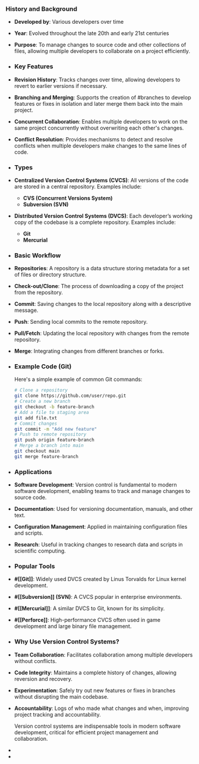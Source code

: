 ### **History and Background**
- **Developed by**: Various developers over time
- **Year**: Evolved throughout the late 20th and early 21st centuries
- **Purpose**: To manage changes to source code and other collections of files, allowing multiple developers to collaborate on a project efficiently.
- ### **Key Features**
- **Revision History**: Tracks changes over time, allowing developers to revert to earlier versions if necessary.
- **Branching and Merging**: Supports the creation of #branches to develop features or fixes in isolation and later merge them back into the main project.
- **Concurrent Collaboration**: Enables multiple developers to work on the same project concurrently without overwriting each other's changes.
- **Conflict Resolution**: Provides mechanisms to detect and resolve conflicts when multiple developers make changes to the same lines of code.
- ### **Types**
- **Centralized Version Control Systems (CVCS)**: All versions of the code are stored in a central repository. Examples include:
	- **CVS (Concurrent Versions System)**
	- **Subversion (SVN)**
- **Distributed Version Control Systems (DVCS)**: Each developer’s working copy of the codebase is a complete repository. Examples include:
	- **Git**
	- **Mercurial**
- ### **Basic Workflow**
- **Repositories**: A repository is a data structure storing metadata for a set of files or directory structure.
- **Check-out/Clone**: The process of downloading a copy of the project from the repository.
- **Commit**: Saving changes to the local repository along with a descriptive message.
- **Push**: Sending local commits to the remote repository.
- **Pull/Fetch**: Updating the local repository with changes from the remote repository.
- **Merge**: Integrating changes from different branches or forks.
- ### **Example Code (Git)**
  
  Here's a simple example of common Git commands:
  
  ```sh
  # Clone a repository
  git clone https://github.com/user/repo.git
  # Create a new branch
  git checkout -b feature-branch
  # Add a file to staging area
  git add file.txt
  # Commit changes
  git commit -m "Add new feature"
  # Push to remote repository
  git push origin feature-branch
  # Merge a branch into main
  git checkout main
  git merge feature-branch
  ```
- ### **Applications**
- **Software Development**: Version control is fundamental to modern software development, enabling teams to track and manage changes to source code.
- **Documentation**: Used for versioning documentation, manuals, and other text.
- **Configuration Management**: Applied in maintaining configuration files and scripts.
- **Research**: Useful in tracking changes to research data and scripts in scientific computing.
- ### **Popular Tools**
- **#[[Git]]**: Widely used DVCS created by Linus Torvalds for Linux kernel development.
- **#[[Subversion]] (SVN)**: A CVCS popular in enterprise environments.
- **#[[Mercurial]]**: A similar DVCS to Git, known for its simplicity.
- **#[[Perforce]]**: High-performance CVCS often used in game development and large binary file management.
- ### **Why Use Version Control Systems?**
- **Team Collaboration**: Facilitates collaboration among multiple developers without conflicts.
- **Code Integrity**: Maintains a complete history of changes, allowing reversion and recovery.
- **Experimentation**: Safely try out new features or fixes in branches without disrupting the main codebase.
- **Accountability**: Logs of who made what changes and when, improving project tracking and accountability.
  
  Version control systems are indispensable tools in modern software development, critical for efficient project management and collaboration.
-
-